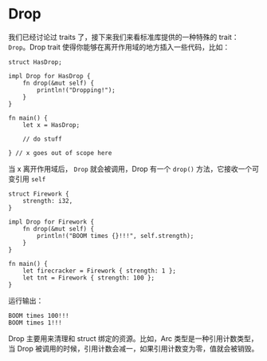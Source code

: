 Drop
===

我们已经讨论过 traits 了，接下来我们来看标准库提供的一种特殊的 trait：`Drop`。Drop trait 使得你能够在离开作用域的地方插入一些代码，比如：

    struct HasDrop;

    impl Drop for HasDrop {
        fn drop(&mut self) {
            println!("Dropping!");
        }
    }

    fn main() {
        let x = HasDrop;

        // do stuff

    } // x goes out of scope here

当 x 离开作用域后， `Drop` 就会被调用，Drop 有一个 `drop()` 方法，它接收一个可变引用 `self`

    struct Firework {
        strength: i32,
    }

    impl Drop for Firework {
        fn drop(&mut self) {
            println!("BOOM times {}!!!", self.strength);
        }
    }

    fn main() {
        let firecracker = Firework { strength: 1 };
        let tnt = Firework { strength: 100 };
    }

运行输出：

    BOOM times 100!!!
    BOOM times 1!!!

Drop 主要用来清理和 struct 绑定的资源。比如，Arc<T> 类型是一种引用计数类型，当 Drop 被调用的时候，引用计数会减一，如果引用计数变为零，值就会被销毁。